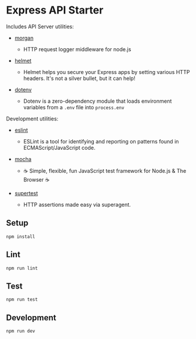 # Express API Starter

Includes API Server utilities:

* [morgan](https://www.npmjs.com/package/morgan)
  * HTTP request logger middleware for node.js

* [helmet](https://www.npmjs.com/package/helmet)
  * Helmet helps you secure your Express apps by setting various HTTP headers. It's not a silver bullet, but it can help!

* [dotenv](https://www.npmjs.com/package/dotenv)
  * Dotenv is a zero-dependency module that loads environment variables from a `.env` file into `process.env`

Development utilities:


* [eslint](https://www.npmjs.com/package/eslint)
  * ESLint is a tool for identifying and reporting on patterns found in ECMAScript/JavaScript code.

* [mocha](https://www.npmjs.com/package/mocha)
  * ☕️ Simple, flexible, fun JavaScript test framework for Node.js & The Browser ☕️

* [supertest](https://www.npmjs.com/package/supertest)
  * HTTP assertions made easy via superagent.

## Setup

```
npm install
```

## Lint

```
npm run lint
```

## Test

```
npm run test
```

## Development

```
npm run dev
```
